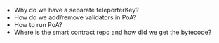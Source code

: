 - Why do we have a separate teleporterKey?
- How do we add/remove validators in PoA?
- How to run PoA?
- Where is the smart contract repo and how did we get the bytecode?
